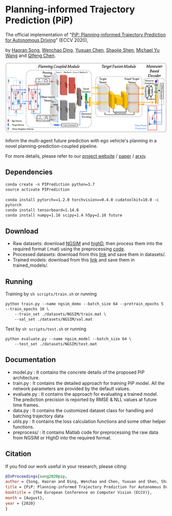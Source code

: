 # Planning-informed Trajectory Prediction (PiP)

The official implementation of "[PiP: Planning-informed Trajectory Prediction for Autonomous Driving](http://song-haoran.com/planning-informed-prediction)"
(ECCV 2020),

by [Haoran Song](https://haoran-song.github.io/), [Wenchao Ding](https://wenchaoding.github.io/), [Yuxuan Chen](),
[Shaojie Shen](http://uav.ust.hk/), [Michael Yu Wang](https://seng.ust.hk/about/people/faculty/michael-yu-wang/) and [Qifeng Chen](https://cqf.io/).

<p align="center"><img src="fig/architecture.png" width="600" /></p>

Inform the multi-agent future prediction with ego vehicle's planning in a novel planning-prediction-coupled pipeline.

For more details, please refer to our
[project website](http://song-haoran.com/planning-informed-prediction)
/ [paper](https://link.springer.com/chapter/10.1007/978-3-030-58589-1_36)
/ [arxiv](https://arxiv.org/abs/2003.11476).


## Dependencies

```shell
conda create -n PIPrediction python=3.7
source activate PIPrediction

conda install pytorch==1.2.0 torchvision==0.4.0 cudatoolkit=10.0 -c pytorch
conda install tensorboard=1.14.0
conda install numpy=1.16 scipy=1.4 h5py=2.10 future
```

## Download
- Raw datasets: download [NGSIM](https://data.transportation.gov/Automobiles/Next-Generation-Simulation-NGSIM-Vehicle-Trajector/8ect-6jqj) and [highD](https://www.highd-dataset.com/), then process them into the required format (.mat) using the preprocessing [code](https://github.com/Haoran-SONG/PiP-Planning-informed-Prediction/tree/master/preprocess).
- Processed datasets: download from this [link](https://hkustconnect-my.sharepoint.com/:f:/g/personal/hsongad_connect_ust_hk/Evo9MNDPLhZAn-ygM1-GOVQB-ULdHzx4WurTZ1j-Bk_JNQ?e=YdG7Xk) and save them in datasets/.
- Trained models: download from this [link](https://hkustconnect-my.sharepoint.com/:f:/g/personal/hsongad_connect_ust_hk/EtttBXgentVNhb3QuYSaK2kBTh0vbL0sno1S3p9bnuKcFA?e=9wb7rQ) and save them in trained_models/.

## Running

Training by `sh scripts/train.sh` or running
```shell
python train.py --name ngsim_demo --batch_size 64 --pretrain_epochs 5 --train_epochs 10 \
    --train_set ./datasets/NGSIM/train.mat \
    --val_set ./datasets/NGSIM/val.mat
```

Test by `sh scripts/test.sh` or running
```shell
python evaluate.py --name ngsim_model --batch_size 64 \
    --test_set ./datasets/NGSIM/test.mat
```

## Documentation
- model.py : It contains the concrete details of the proposed PiP architecture.
- train.py : It contains the detailed approach for training PiP model.
All the network parameters are provided by the default values.
- evaluate.py : It contains the approach for evaluating a trained model.
The prediction precision is reported by RMSE & NLL values at future time frames.
- data.py : It contains the customized dataset class for handling and batching trajectory data
- utils.py : It contains the loss calculation functions and some other helper functions.
- preprocess/ : It contains Matlab code for preprocessing the raw data from NGSIM or HighD into the required format.


## Citation
If you find our work useful in your research, please citing:

```bibtex
@InProceedings{song2020pip,
author = {Song, Haoran and Ding, Wenchao and Chen, Yuxuan and Shen, Shaojie and Wang, Michael Yu and Chen, Qifeng},
title = {PiP: Planning-informed Trajectory Prediction for Autonomous Driving},
booktitle = {The European Conference on Computer Vision (ECCV)},
month = {August},
year = {2020}
}
```
